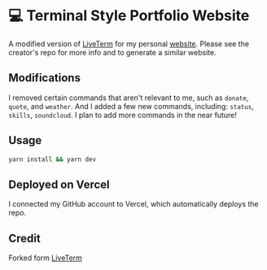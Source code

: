 # 💻 Terminal Style Portfolio Website

A modified version of [LiveTerm](https://github.com/Cveinnt/LiveTerm) for my personal [website](https://12ak.com). Please see the creator's repo for more info and to generate a similar website.

## Modifications

I removed certain commands that aren't relevant to me, such as `donate`, `quote`, and `weather`. And I added a few new commands, including: `status`, `skills`, `soundcloud`. I plan to add more commands in the near future!

## Usage

```bash
yarn install && yarn dev
```

## Deployed on Vercel

I connected my GitHub account to Vercel, which automatically deploys the repo.

## Credit

Forked form [LiveTerm](https://github.com/Cveinnt/LiveTerm)
